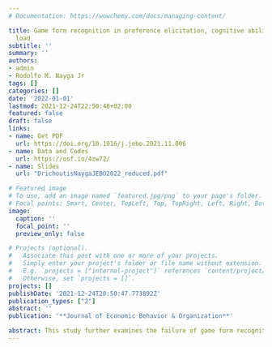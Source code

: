 ```yaml
---
# Documentation: https://wowchemy.com/docs/managing-content/

title: Game form recognition in preference elicitation, cognitive abilities, and cognitive
  load
subtitle: ''
summary: ''
authors:
- admin
- Rodolfo M. Nayga Jr
tags: []
categories: []
date: '2022-01-01'
lastmod: 2021-12-24T22:50:48+02:00
featured: false
draft: false
links: 
- name: Get PDF
  url: https://doi.org/10.1016/j.jebo.2021.11.006
- name: Data and Codes
  url: https://osf.io/4zw72/
- name: Slides
  url: "DrichoutisNaygaJEBO2022_reduced.pdf"

# Featured image
# To use, add an image named `featured.jpg/png` to your page's folder.
# Focal points: Smart, Center, TopLeft, Top, TopRight, Left, Right, BottomLeft, Bottom, BottomRight.
image:
  caption: ''
  focal_point: ''
  preview_only: false

# Projects (optional).
#   Associate this post with one or more of your projects.
#   Simply enter your project's folder or file name without extension.
#   E.g. `projects = ["internal-project"]` references `content/project/deep-learning/index.md`.
#   Otherwise, set `projects = []`.
projects: []
publishDate: '2021-12-24T20:50:47.773892Z'
publication_types: ["2"]
abstract: ''
publication: '**Journal of Economic Behavior & Organization**'

abstract: This study further examines the failure of game form recognition in preference elicitation (Cason and Plott, 2014) by making elicitation more cognitively demanding through a cognitive load manipulation. We hypothesized that if subjects misperceive one game for another game, then by depleting their cognitive resources, subjects would misconceive the more-cognitively demanding task for the less-cognitively demanding task at a higher rate. We find no evidence that subjects suffer from a first-price-auction game-form misconception, but once cognitive resources are depleted, subjects’ choices are better explained by random choice. More cognitively able subjects are more immune to deviations from sub-optimal play than lower cognitively able subjects. Moreover, we find no support for partial game form recognition. Our results are robust to the integration of risk preferences in the analysis.
---
```

